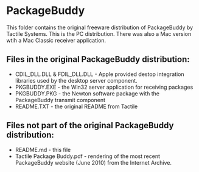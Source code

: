 PackageBuddy
============

This folder contains the original freeware distribution of PackageBuddy by Tactile Systems.  This is the PC distribution.  There was also a Mac version wtih a Mac Classic receiver application.

Files in the original PackageBuddy distribution:
------------------------------------------------
- CDIL\_DLL.DLL & FDIL\_DLL.DLL - Apple provided destop integration libraries used by the desktop server component.
- PKGBUDDY.EXE - the Win32 server application for receiving packages
- PKGBUDDY.PKG - the Newton software package with the PackageBuddy transmit component
- README.TXT - the original README from Tactile

Files not part of the original PackageBuddy distribution:
---------------------------------------------------------
- README.md - this file
- Tactile Package Buddy.pdf - rendering of the most recent PackageBuddy website (June 2010) from the Internet Archive.